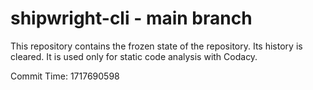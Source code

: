 # shipwright-cli - main branch

This repository contains the frozen state of the repository.
Its history is cleared. It is used only for static code
analysis with Codacy.

Commit Time: 1717690598